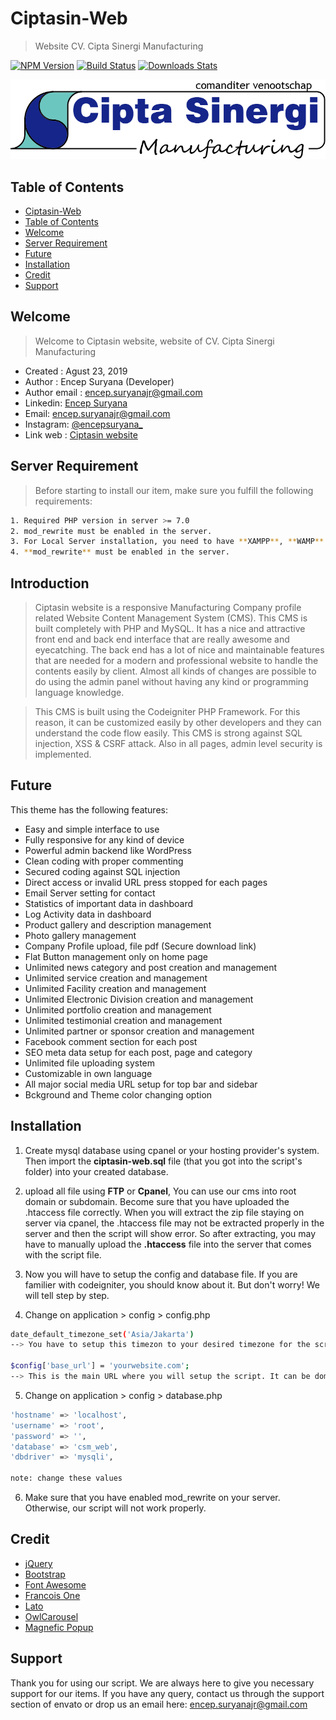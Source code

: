 # Ciptasin-Web
> Website CV. Cipta Sinergi Manufacturing

[![NPM Version][npm-image]][npm-url]
[![Build Status][travis-image]][travis-url]
[![Downloads Stats][npm-downloads]][npm-url]

![](public/uploads/logo.png)

## Table of Contents
* [Ciptasin-Web](https://github.com/encepsuryana/csm-web#ciptasin-web)
* [Table of Contents](https://github.com/encepsuryana/csm-web#table-of-contents)
* [Welcome](https://github.com/encepsuryana/csm-web#welcome)
* [Server Requirement](https://github.com/encepsuryana/csm-web#server-requirement)
* [Future](https://github.com/encepsuryana/csm-web#future)
* [Installation](https://github.com/encepsuryana/csm-web#installation)
* [Credit](https://github.com/encepsuryana/csm-web#credit)
* [Support](https://github.com/encepsuryana/csm-web#support)

## Welcome
> Welcome to Ciptasin website, website of CV. Cipta Sinergi Manufacturing
* Created      : Agust 23, 2019
* Author       : Encep Suryana (Developer)
* Author email : encep.suryanajr@gmail.com
* Linkedin: [Encep Suryana](https://www.linkedin.com/in/encep-suryana-b60080113/)
* Email: encep.suryanajr@gmail.com
* Instagram: [@encepsuryana_](https://www.instagram.com/encepsuryana_/)
* Link web     : [Ciptasin website](https://www.ciptasinergi.com)

## Server Requirement
> Before starting to install our item, make sure you fulfill the following requirements:
```sh
1. Required PHP version in server >= 7.0
2. mod_rewrite must be enabled in the server.
3. For Local Server installation, you need to have **XAMPP**, **WAMP** or any apache server with PHP and MySQL.
4. **mod_rewrite** must be enabled in the server. 
```
## Introduction
> Ciptasin website is a responsive Manufacturing Company profile related Website Content Management System (CMS). This CMS is built completely with PHP and MySQL. It has a nice and attractive front end and back end interface that are really awesome and eyecatching. The back end has a lot of nice and maintainable features that are needed for a modern and professional website to handle the contents easily by client. Almost all kinds of changes are possible to do using the admin panel without having any kind or programming language knowledge.

> This CMS is built using the Codeigniter PHP Framework. For this reason, it can be customized easily by other developers and they can understand the code flow easily. This CMS is strong against SQL injection, XSS & CSRF attack. Also in all pages, admin level security is implemented. 

## Future
This theme has the following features:
* Easy and simple interface to use
* Fully responsive for any kind of device
* Powerful admin backend like WordPress
* Clean coding with proper commenting
* Secured coding against SQL injection
* Direct access or invalid URL press stopped for each pages
* Email Server setting for contact
* Statistics of important data in dashboard
* Log Activity data in dashboard
* Product gallery and description management
* Photo gallery management
* Company Profile upload, file pdf (Secure download link)
* Flat Button management only on home page
* Unlimited news category and post creation and management
* Unlimited service creation and management
* Unlimited Facility creation and management
* Unlimited Electronic Division creation and management
* Unlimited portfolio creation and management
* Unlimited testimonial creation and management
* Unlimited partner or sponsor creation and management
* Facebook comment section for each post
* SEO meta data setup for each post, page and category
* Unlimited file uploading system
* Customizable in own language
* All major social media URL setup for top bar and sidebar
* Bckground and Theme color changing option


## Installation
1. Create mysql database using cpanel or your hosting provider's system. Then import the **ciptasin-web.sql** file (that you got into the script's folder) into your created database.

2. upload all file using **FTP** or **Cpanel**, You can use our cms into root domain or subdomain. Become sure that you have uploaded the .htaccess file correctly. When you will extract the zip file staying on server via cpanel, the .htaccess file may not be extracted properly in the server and then the script will show error. So after extracting, you may have to manually upload the **.htaccess** file into the server that comes with the script file. 

3. Now you will have to setup the config and database file. If you are familier with codeigniter, you should know about it. But don't worry! We will tell step by step. 
4. Change on application > config > config.php
```sh
date_default_timezone_set('Asia/Jakarta') 
--> You have to setup this timezon to your desired timezone for the script

$config['base_url'] = 'yourwebsite.com';
--> This is the main URL where you will setup the script. It can be domain or sub-domain
```
5. Change on application > config > database.php
```sh
'hostname' => 'localhost',
'username' => 'root',
'password' => '',
'database' => 'csm_web',
'dbdriver' => 'mysqli',

note: change these values
```
6. Make sure that you have enabled mod_rewrite on your server. Otherwise, our script will not work properly. 

## Credit
* [jQuery](https://jquery.com/)
* [Bootstrap](https://getbootstrap.com/)
* [Font Awesome](http://fontawesome.io/)
* [Francois One](https://fonts.google.com/specimen/Francois+One)
* [Lato](https://fonts.google.com/specimen/Lato)
* [OwlCarousel](https://owlcarousel2.github.io/OwlCarousel2/)
* [Magnefic Popup](http://dimsemenov.com/plugins/magnific-popup/)

## Support
Thank you for using our script. We are always here to give you necessary support for our items. If you have any query, contact us through the support section of envato or drop us an email here: encep.suryanajr@gmail.com

<!-- Markdown link & img dfn's -->
[npm-image]: https://img.shields.io/npm/v/datadog-metrics.svg?style=flat-square
[npm-url]: https://npmjs.org/package/datadog-metrics
[npm-downloads]: https://img.shields.io/npm/dm/datadog-metrics.svg?style=flat-square
[travis-image]: https://img.shields.io/travis/dbader/node-datadog-metrics/master.svg?style=flat-square
[travis-url]: https://travis-ci.org/dbader/node-datadog-metrics
